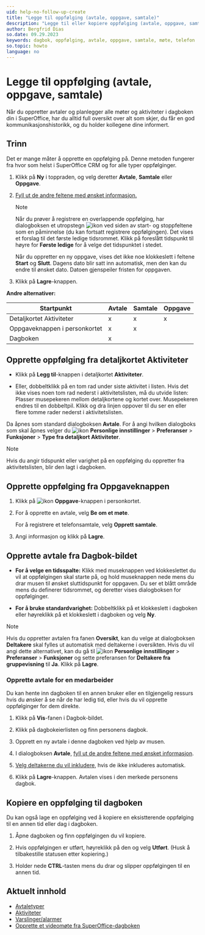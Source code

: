 ```yaml
---
uid: help-no-follow-up-create
title: "Legge til oppfølging (avtale, oppgave, samtale)"
description: "Legge til eller kopiere oppfølging (avtale, oppgave, samtale)"
author: Bergfrid Dias
so.date: 09.29.2023
keywords: dagbok, oppfølging, avtale, oppgave, samtale, møte, telefon
so.topic: howto
language: no
---
```


# Legge til oppfølging (avtale, oppgave, samtale)

Når du oppretter avtaler og planlegger alle møter og aktiviteter i dagboken din i SuperOffice, har du alltid full oversikt over alt som skjer, du får en god kommunikasjonshistorikk, og du holder kollegene dine informert.

## Trinn

Det er mange måter å opprette en oppfølging på. Denne metoden fungerer fra hvor som helst i SuperOffice CRM og for alle typer oppfølginger.

1. Klikk på **Ny** i toppraden, og velg deretter **Avtale**, **Samtale** eller **Oppgave**.

2. [Fyll ut de andre feltene med ønsket informasjon.][6]

    > [!NOTE]
    > Når du prøver å registrere en overlappende oppfølging, har dialogboksen et utropstegn ![ikon][img2] ved siden av start- og stoppfeltene som en påminnelse (du kan fortsatt registrere oppfølgingen). Det vises et forslag til det første ledige tidsrommet. Klikk på foreslått tidspunkt til høyre for **Første ledige** for å velge det tidspunktet i stedet.
    >
    > Når du oppretter en ny oppgave, vises det ikke noe klokkeslett i feltene **Start** og **Slutt**. Dagens dato blir satt inn automatisk, men den kan du endre til ønsket dato. Datoen gjenspeiler fristen for oppgaven.

3. Klikk på **Lagre**-knappen.

**Andre alternativer:**

| Startpunkt | Avtale | Samtale | Oppgave |
|---|---|---|---|
| Detaljkortet Aktiviteter | x | x | x |
| Oppgaveknappen i personkortet | x | x | |
| Dagboken | x | | |

## Opprette oppfølging fra detaljkortet Aktiviteter

* Klikk på **Legg til**-knappen i detaljkortet **Aktiviteter**.

* Eller, dobbeltklikk på en tom rad under siste aktivitet i listen. Hvis det ikke vises noen tom rad nederst i aktivitetslisten, må du utvide listen: Plasser musepekeren mellom detaljkortene og kortet over. Musepekeren endres til en dobbeltpil. Klikk og dra linjen oppover til du ser en eller flere tomme rader nederst i aktivitetslisten.

Da åpnes som standard dialogboksen **Avtale**. For å angi hvilken dialogboks som skal åpnes velger du ![ikon][img1] **Personlige innstillinger** > **Preferanser** > **Funksjoner** > **Type fra detaljkort Aktiviteter**.

> [!NOTE]
> Hvis du angir tidspunkt eller varighet på en oppfølging du oppretter fra aktivitetslisten, blir den lagt i dagboken.

## Opprette oppfølging fra Oppgaveknappen

1. Klikk på ![ikon][img3] **Oppgave**-knappen i personkortet.

1. For å opprette en avtale, velg **Be om et møte**.

    For å registrere et telefonsamtale, velg **Opprett samtale**.

1. Angi informasjon og klikk på **Lagre**.

## Opprette avtale fra Dagbok-bildet

* **For å velge en tidsspalte:** Klikk med museknappen ved klokkeslettet du vil at oppfølgingen skal starte på, og hold museknappen nede mens du drar musen til ønsket sluttidspunkt for oppgaven. Du ser et blått område mens du definerer tidsrommet, og deretter vises dialogboksen for oppfølginger.

* **For å bruke standardvarighet:** Dobbeltklikk på et klokkeslett i dagboken eller høyreklikk på et klokkeslett i dagboken og velg **Ny**.

> [!NOTE]
> Hvis du oppretter avtalen fra fanen **Oversikt**, kan du velge at dialogboksen **Deltakere** skal fylles ut automatisk med deltakerne i oversikten. Hvis du vil angi dette alternativet, kan du gå til ![ikon][img1] **Personlige innstillinger** > **Preferanser** > **Funksjoner** og sette preferansen for **Deltakere fra gruppevisning** til **Ja**. Klikk på **Lagre**.

### <a id="associate" />Opprette avtale for en medarbeider

Du kan hente inn dagboken til en annen bruker eller en tilgjengelig ressurs hvis du ønsker å se når de har ledig tid, eller hvis du vil opprette oppfølginger for dem direkte.

1. Klikk på **Vis**-fanen i Dagbok-bildet.

2. Klikk på dagbokeierlisten og finn personens dagbok.

3. Opprett en ny avtale i denne dagboken ved hjelp av musen.

4. I dialogboksen **Avtale**, [fyll ut de andre feltene med ønsket informasjon][6].

5. [Velg deltakerne du vil inkludere][5], hvis de ikke inkluderes automatisk.

6. Klikk på **Lagre**-knappen. Avtalen vises i den merkede personens dagbok.

## <a id="copy" />Kopiere en oppfølging til dagboken

Du kan også lage en oppfølging ved å kopiere en eksistterende oppfølging til en annen tid eller dag i dagboken.

1. Åpne dagboken og finn oppfølgingen du vil kopiere.

2. Hvis oppfølgingen er utført, høyreklikk på den og velg **Utført**. (Husk å tilbakestille statusen etter kopiering.)

3. Holder nede **CTRL**-tasten mens du drar og slipper oppfølgingen til en annen tid.

## Aktuelt innhold

* [Avtaletyper][1]
* [Aktiviteter][8]
* [Varslinger/alarmer][3]
* [Opprette et videomøte fra SuperOffice-dagboken][2]

<!-- Referenced links -->
[1]: follow-ups.md
[2]: video-meetings.md
[3]: set-alarm.md
[5]: invitation/add-participant.md
[6]: screen/dialog-for-followups.md
[8]: ../../learn/basics/activity.md

<!-- Referenced images -->
[img2]: ../../../../common/icons/warning-red.png
[img1]: ../../../media/icons/personal-settings-small.png
[img3]: ../../../media/icons/btn-menu.png
